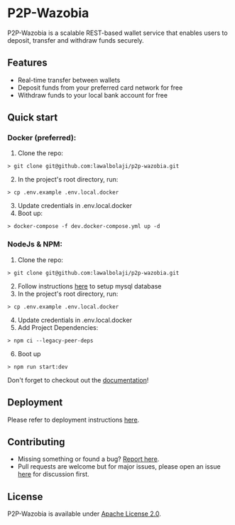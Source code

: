 # P2P-Wazobia

P2P-Wazobia is a scalable REST-based wallet service that enables users to deposit, transfer and withdraw funds securely.

## Features
- Real-time transfer between wallets
- Deposit funds from your preferred card network for free
- Withdraw funds to your local bank account for free

## Quick start
### Docker (preferred):
1. Clone the repo:
```
> git clone git@github.com:lawalbolaji/p2p-wazobia.git
```
2. In the project's root directory, run:
```
> cp .env.example .env.local.docker
```
3. Update credentials in .env.local.docker
4. Boot up:
```
> docker-compose -f dev.docker-compose.yml up -d
```

### NodeJs & NPM:
1. Clone the repo:
```
> git clone git@github.com:lawalbolaji/p2p-wazobia.git
```
2. Follow instructions [here](/) to setup mysql database
3. In the project's root directory, run:
```
> cp .env.example .env.local.docker
```
4. Update credentials in .env.local.docker
5. Add Project Dependencies:
```
> npm ci --legacy-peer-deps
```
6. Boot up
```
> npm run start:dev
```

Don't forget to checkout out the [documentation](/)!

## Deployment
Please refer to deployment instructions [here](/).

## Contributing
- Missing something or found a bug? [Report here](/).
- Pull requests are welcome but for major issues, please open an issue [here](/) for discussion first.

## License
P2P-Wazobia is available under [Apache License 2.0](/).
